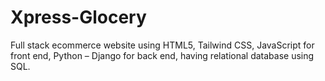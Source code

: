 # Xpress-Glocery
Full stack ecommerce website using HTML5, Tailwind CSS, JavaScript for front end, Python – Django for back end, having relational database using SQL.
